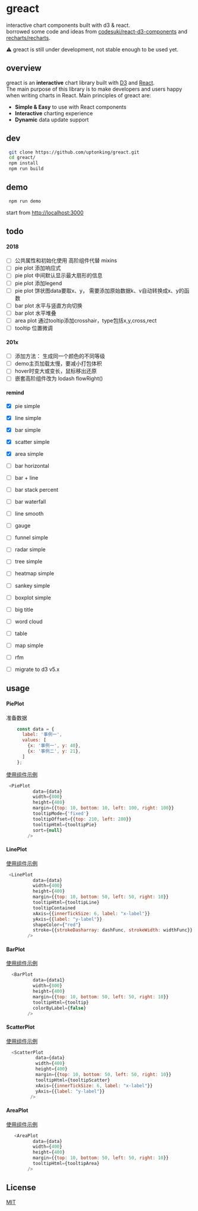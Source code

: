# greact  
interactive chart components built with d3 & react.    
borrowed some code and ideas from [codesuki/react-d3-components](https://github.com/codesuki/react-d3-components) and [recharts/recharts](https://github.com/recharts/recharts).    

 :warning: greact is still under development, not stable enough to be used yet. 

## overview
greact is an **interactive** chart library built with [D3](http://d3js.org) and [React](https://facebook.github.io/react/).  
The main purpose of this library is to make developers and users happy when writing charts in React. Main principles of greact are:

- **Simple & Easy** to use with React components
- **Interactive** charting experience
- **Dynamic** data update support

## dev 
```sh
 git clone https://github.com/uptonking/greact.git
 cd greact/
 npm install
 npm run build
```

## demo
```sh
 npm run demo
```

start from [http://localhost:3000](http://localhost:3000)

## todo
#### 2018
- [ ] 公共属性和初始化使用 高阶组件代替 mixins
- [ ] pie plot 添加响应式
- [ ] pie plot 中间默认显示最大扇形的信息
- [ ] pie plot 添加legend
- [ ] pie plot 饼状图data要取x、y， 需要添加原始数据k、v自动转换成x、y的函数
- [ ] bar plot 水平与竖直方向切换
- [ ] bar plot 水平堆叠
- [ ] area plot 通过tooltip添加crosshair，type包括x,y,cross,rect
- [ ] tooltip 位置微调

#### 201x
- [ ] 添加方法： 生成同一个颜色的不同等级
- [ ] demo主页加载太慢，要减小打包体积
- [ ] hover时变大或变长，鼠标移出还原
- [ ] 嵌套高阶组件改为 lodash flowRight()

#### remind
- [x] pie simple
- [x] line simple
- [x] bar simple
- [x] scatter simple
- [x] area simple
- [ ] bar horizontal 
- [ ] bar + line
- [ ] bar stack percent 
- [ ] bar waterfall 
- [ ] line smooth 
- [ ] gauge 
- [ ] funnel simple
- [ ] radar simple
- [ ] tree simple
- [ ] heatmap simple
- [ ] sankey simple
- [ ] boxplot simple

- [ ] big title 
- [ ] word cloud 
- [ ] table 

- [ ] map simple

- [ ] rfm

- [ ] migrate to d3 v5.x

## usage

#### PiePlot  
准备数据  
```js
    const data = {
      label: '事例一',
      values: [
        {x: '事例一', y: 40},
        {x: '事例二', y: 21},
      ]
    };
```
[使用组件示例](https://github.com/uptonking/greact/blob/master/demo/component/plot/PiePlotDemo.js)  
```js
 <PiePlot
          data={data}
          width={800}
          height={480}
          margin={{top: 10, bottom: 10, left: 100, right: 100}}
          tooltipMode={'fixed'}
          tooltipOffset={{top: 210, left: 280}}
          tooltipHtml={tooltipPie}
          sort={null}
        />
```

#### LinePlot  
[使用组件示例](https://github.com/uptonking/greact/blob/master/demo/component/plot/LinePlotDemo.js)   
```js
 <LinePlot
          data={data}
          width={400}
          height={400}
          margin={{top: 10, bottom: 50, left: 50, right: 10}}
          tooltipHtml={tooltipLine}
          tooltipContained
          xAxis={{innerTickSize: 6, label: "x-label"}}
          yAxis={{label: "y-label"}}
          shapeColor={"red"}
          stroke={{strokeDasharray: dashFunc, strokeWidth: widthFunc}}
        />
```  

#### BarPlot  
[使用组件示例](https://github.com/uptonking/greact/blob/master/demo/component/plot/BarPlotDemo.js)     
```js
  <BarPlot
          data={data1}
          width={800}
          height={400}
          margin={{top: 10, bottom: 50, left: 50, right: 10}}
          tooltipHtml={tooltip}
          colorByLabel={false}
        />
```

#### ScatterPlot  
[使用组件示例](https://github.com/uptonking/greact/blob/master/demo/component/plot/ScatterPlotDemo.js)     
```js
  <ScatterPlot
           data={data}
           width={400}
           height={400}
           margin={{top: 10, bottom: 50, left: 50, right: 10}}
           tooltipHtml={tooltipScatter}
           xAxis={{innerTickSize: 6, label: "x-label"}}
           yAxis={{label: "y-label"}}
         />
```
#### AreaPlot  
[使用组件示例](https://github.com/uptonking/greact/blob/master/demo/component/plot/AreaPlotDemo.js)     
```js
   <AreaPlot
          data={data}
          width={400}
          height={400}
          margin={{top: 10, bottom: 50, left: 50, right: 10}}
          tooltipHtml={tooltipArea}
        />
```

## License

[MIT](http://opensource.org/licenses/MIT)




